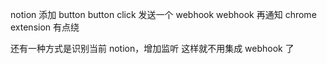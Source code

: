 notion 添加 button
button click 发送一个 webhook
webhook 再通知 chrome extension
有点绕 

还有一种方式是识别当前 notion，增加监听
这样就不用集成 webhook 了

